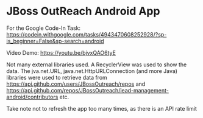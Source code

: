# JBoss OutReach Android App
For the Google Code-In Task: https://codein.withgoogle.com/tasks/4943470608252928/?sp-is_beginner=False&sp-search=android

Video Demo: https://youtu.be/bjvxQAO6tyE

Not many external libraries used. A RecyclerView was used to show the data. The jva.net.URL, java.net.HttpURLConnection (and more Java) libraries were used to retrieve data from https://api.github.com/users/JBossOutreach/repos and https://api.github.com/repos/JBossOutreach/lead-management-android/contributors etc.

Take note not to refresh the app too many times, as there is an API rate limit
